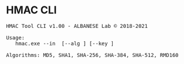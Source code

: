 # HMAC CLI
<PRE>
HMAC Tool CLI v1.00 - ALBANESE Lab © 2018-2021

Usage:
   hmac.exe --in <file.ext> [--alg <algorithm>] [--key <secretkey>]

Algorithms: MD5, SHA1, SHA-256, SHA-384, SHA-512, RMD160
</PRE>
